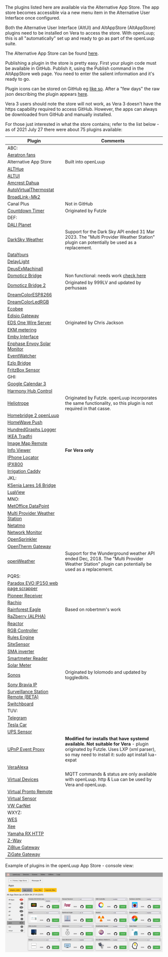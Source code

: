 The plugins listed here are available via the Alternative App Store. The app store becomes accessible via a new menu item in the Alternative User Interface once configured.

Both the Alternative User Interface (AltUI) and AltAppStore (AltAppStore) plugins need to be installed on Vera to access the store. With openLuup; this is all "automatically" set up and ready to go as part of the openLuup suite.

The Alternative App Store can be found [here](https://github.com/akbooer/AltAppStore).

Publishing a plugin in the store is pretty easy. First your plugin code must be available in GitHub. Publish it, using the Publish command in the AltAppStore web page. You need to enter the salient information and it's ready to go.

Plugin icons can be stored on GitHub eg [like so](https://github.com/a-lurker/a-lurker.github.io/tree/master/icons). After a "few days" the raw json describing the plugin appears [here](https://raw.githubusercontent.com/akbooer/AltAppStore/data/J_AltAppStore.json).

Vera 3 users should note the store will not work, as Vera 3 doesn't have the https capability required to access GitHub. However, the apps can always be downloaded from GitHub and manually installed.

For those just interested in what the store contains; refer to the list below - as of 2021 July 27 there were about 75 plugins available:

|Plugin|Comments|
|---|---|
|ABC:||
|[Aeratron fans](https://github.com/a-lurker/Vera-Plugin-Aeratron)||
|Alternative App Store|Built into openLuup|
|[ALTHue](https://github.com/amg0/ALTHue)||
|[ALTUI](https://github.com/amg0/ALTUI)||
|[Amcrest Dahua](https://github.com/rafale77/Amcrest-Dahua-Openluup)||
|[AutoVirtualThermostat](https://github.com/toggledbits/AutoVirtualThermostat)||
|[BroadLink-Mk2](https://github.com/a-lurker/Vera-Plugin-BroadLink-Mk2)||
|Canal Plus|Not in GitHub|
|[Countdown Timer](https://github.com/rafale77/MiOS-CountdownTimer)|Originated by Futzle|
|DEF:||
|[DALI Planet](https://github.com/a-lurker/Vera-Plugin-DALI-Planet)||
|[DarkSky Weather](https://github.com/reneboer/DarkSkyWeather)|Support for the Dark Sky API ended 31 Mar 2023. The "Multi Provider Weather Station" plugin can potentially be used as a replacement.|
|[DataYours](https://github.com/akbooer/DataYours)||
|[DelayLight](https://github.com/toggledbits/DelayLight)||
|[DeusExMachinaII](https://github.com/toggledbits/DeusExMachina)||
|[Domoticz Bridge](https://github.com/999LV/DomoticzBridge)|Non functional: needs work [check here](https://smarthome.community/topic/301/domoticz-bridge)|
|[Domoticz Bridge 2](https://github.com/perhusaas/DomoticzBridge)|Originated by 999LV and updated by perhusaas|
|[DreamColorESP8266](https://github.com/GreatGazoe/DreamColorESPVeraPlugIn)||
|[DreamColorLedRGB](https://github.com/GreatGazoe/DreamColorLEDRGB)||
|[Ecobee](https://github.com/rafale77/vera-ecobee)||
|[Edisio Gateway](https://github.com/vosmont/Vera-Plugin-EdisioGateway)||
|[EDS One Wire Server](https://github.com/a-lurker/Vera-Plugin-EDS-One-Wire-Server)|Originated by Chris Jackson|
|[EKM metering](https://github.com/a-lurker/Vera-Plugin-EKM-metering)||
|[Emby Interface](https://github.com/toggledbits/Emby)||
|[Enphase Envoy Solar Monitor](https://github.com/reneboer/Vera-Enphase-Envoy)||
|[EventWatcher](https://github.com/akbooer/EventWatcher)||
|[Ezlo Bridge](https://github.com/reneboer/EzloBridge)||
|[FritzBox Sensor](https://github.com/reneboer/vera-FritzBoxSensor)||
|GHI:||
|[Google Calendar 3](https://github.com/stuartofmt/GCal3)||
|[Harmony Hub Control](https://github.com/reneboer/vera-Harmony-Hub)||
|[Heliotrope](https://github.com/a-lurker/Vera-Plugin-Heliotrope)|Originated by Futzle. openLuup incorporates the same functionality, so this plugin is not required in that casse.|
|[Homebridge 2 openLuup](https://github.com/ronluna/homebridge2openluup)||
|[HomeWave Push](https://github.com/intveltr/HomeWavePush)||
|[HundredGraphs Logger](https://github.com/ipstas/ipstas-vera-hundredgraphs)||
|[IKEA Tradfri](https://github.com/vwout/vera-tradfri)||
|[Image Map Remote](https://github.com/a-lurker/Vera-Plugin-Image-Map-Remote)||
|[Info Viewer](Vera-Plugin-Info-Viewer)|**For Vera only**|
|[IPhone Locator](https://github.com/amg0/IPhoneLocator)||
|[IPX800](https://github.com/amg0/IPX800)||
|[Irrigation Caddy](https://github.com/a-lurker/Vera-Plugin-Irrigation-Caddy)||
|JKL:||
|[KSenia Lares 16 Bridge](https://github.com/amg0/Ksenia)||
|[LuaView](https://github.com/toggledbits/LuaView)||
|MNO:||
|[MetOffice DataPoint](https://github.com/akbooer/MetOffice_DataPoint)||
|[Multi Provider Weather Station](https://github.com/reneboer/MultiStationWeather)||
|[Netatmo](https://github.com/akbooer/Netatmo)||
|[Network Monitor](https://github.com/amg0/NetMonitor)||
|[OpenSprinkler](https://github.com/dbochicchio/vera-OpenSprinkler)||
|[OpenTherm Gateway](https://github.com/reneboer/vera-OpenThermGateway)||
|[openWeather](https://github.com/999LV/openWeather-plugin-for-openLuup)|Support for the Wunderground weather API ended Dec, 2018. The "Multi Provider Weather Station" plugin can potentially be used as a replacement.|
|PQRS:||
|[Paradox EVO IP150 web page scrapper](https://github.com/a-lurker/Vera-Plugin-Paradox-IP150-wps)||
|[Pioneer Receiver](https://github.com/rafale77/vera-pioneer)||
|[Rachio](https://github.com/toggledbits/RachioService)||
|[Rainforest Eagle](https://github.com/jswim788/rainforest-eagle-vera)|Based on robertmm's work|
|[RaZberry (ALPHA)](https://github.com/amg0/razberry-altui)||
|[Reactor](https://github.com/toggledbits/Reactor)||
|[RGB Controller](https://github.com/vosmont/Vera-Plugin-RGBController)||
|[Rules Engine](https://github.com/vosmont/Vera-Plugin-RulesEngine)||
|[SiteSensor](https://github.com/toggledbits/SiteSensor)||
|[SMA inverter](https://github.com/a-lurker/Vera-Plugin-SMA-inverter)||
|[Smartmeter Reader](https://github.com/reneboer/Vera-Dutch-Smartmeter)||
|[Solar Meter](https://github.com/reneboer/vera-SolarMeter)||
|[Sonos](https://github.com/toggledbits/Sonos-Vera)|Originated by lolomodo and updated by toggledbits.|
|[Sony Bravia IP](https://github.com/a-lurker/Vera-Plugin-Sony-Bravia-IP)||
|[Surveillance Station Remote (BETA)](https://github.com/vosmont/Vera-Plugin-SurveillanceStationRemote)||
|[Switchboard](https://github.com/toggledbits/Switchboard-Vera)||
|TUV:||
|[Telegram](https://github.com/dbochicchio/vera-Telegram)||
|[Tesla Car](https://github.com/reneboer/vera-TeslaCar)||
|[UPS Sensor](https://github.com/reneboer/vera-UPSSensor)||
|[UPnP Event Proxy](https://github.com/a-lurker/Vera-Plugin-UPnP-Event-Proxy)|**Modified for installs that have systemd available. Not suitable for Vera** - plugin originated by Futzle. Uses LXP (xml parser), so may need to install it: sudo apt install lua-expat|
|[VeraAlexa](https://github.com/dbochicchio/VeraAlexa)||
|[Virtual Devices](https://github.com/dbochicchio/vera-VirtualDevices)|MQTT commands & status are only available with openLuup. http & Lua can be used by Vera and openLuup.|
|[Virtual Pronto Remote](https://github.com/a-lurker/Vera-Plugin-Virtual-Pronto-Remote)||
|[Virtual Sensor](https://github.com/toggledbits/VirtualSensor)||
|[VW CarNet](https://github.com/reneboer/openLuup-CarNet)||
|WXYZ:||
|[WES](https://github.com/amg0/WES)||
|[Xee](https://github.com/vosmont/Vera-Plugin-Xee)||
|[Yamaha RX HTTP](https://github.com/a-lurker/Vera-Plugin-Yamaha-RX-HTTP)||
|[Z-Way](https://github.com/akbooer/Z-Way)||
|[ZiBlue Gateway](https://github.com/vosmont/Vera-Plugin-ZiBlueGateway)||
|[ZiGate Gateway](https://github.com/vosmont/Vera-Plugin-ZiGateGateway)

Example of plugins in the openLuup App Store - console view:

![openLuup console App Store: P to S](images/console-app-store-1.jpg "openLuup console App Store: P to S")

